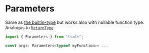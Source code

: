 # Parameters

Same as [the builtin-type](https://www.typescriptlang.org/docs/handbook/utility-types.html#parameterstype) but works also with nullable function type. Analogus to [`ReturnType`](returntype.md#used-with-function-that-can-be-undefined).

```typescript
import { Parameters } from "tsafe";

const args: Parameters<typeof myFunction>= ...
```


